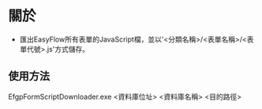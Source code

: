 # 關於

* 匯出EasyFlow所有表單的JavaScript檔，並以'<分類名稱>/<表單名稱>/<表單代號>.js'方式儲存。

## 使用方法

EfgpFormScriptDownloader.exe <資料庫位址> <資料庫名稱> <目的路徑>